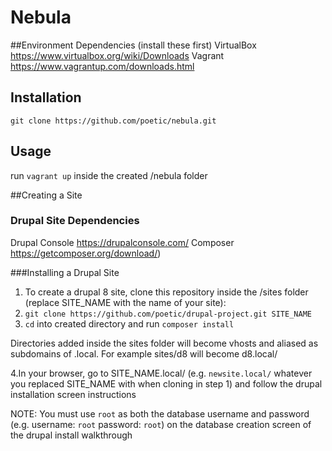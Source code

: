 # Nebula

##Environment Dependencies (install these first)
VirtualBox https://www.virtualbox.org/wiki/Downloads
Vagrant https://www.vagrantup.com/downloads.html

## Installation
`git clone https://github.com/poetic/nebula.git`

## Usage
run `vagrant up` inside the created /nebula folder

##Creating a Site

### Drupal Site Dependencies

Drupal Console https://drupalconsole.com/
Composer https://getcomposer.org/download/)

###Installing a Drupal Site
1. To create a drupal 8 site, clone this repository inside the /sites folder
(replace SITE_NAME with the name of your site):
2. `git clone https://github.com/poetic/drupal-project.git SITE_NAME`
3. `cd` into created directory and run `composer install`

Directories added inside the sites folder will become vhosts and aliased as
subdomains of .local. For example sites/d8 will become d8.local/

4.In your browser, go to SITE_NAME.local/ (e.g. `newsite.local/` whatever you
replaced SITE_NAME with when cloning in step 1) and follow the drupal
installation screen instructions

NOTE: You must use `root` as both the database username and password (e.g. username: `root` password: `root`) on the database creation screen of the drupal install walkthrough
